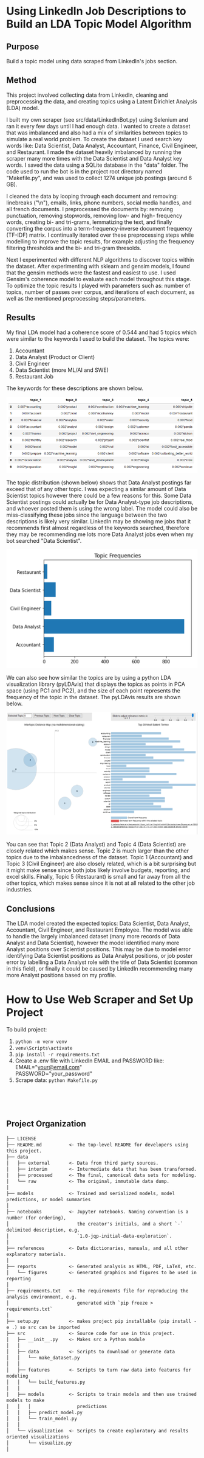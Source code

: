 Using LinkedIn Job Descriptions to Build an LDA Topic Model Algorithm
======================================================================

Purpose 
-------
Build a topic model using data scraped from LinkedIn's jobs section.

Method
------
This project involved collecting data from LinkedIn, cleaning and preprocessing the data, and creating topics using a Latent Dirichlet Analysis (LDA) model. 

I built my own scraper (see src/data/LinkedInBot.py) using Selenium and ran it every few days until I had enough data. I wanted to create a dataset that was imbalanced and also had a mix of similarities between topics to simulate a real world problem. To create the dataset I used search key words like: Data Scientist, Data Analyst, Accountant, Finance, Civil Engineer, and Restaurant. I made the dataset heavily imbalanced by running the scraper many more times with the Data Scientist and Data Analyst key words. I saved the data using a SQLite database in the "data" folder. The code used to run the bot is in the project root directory named "Makefile.py", and was used to collect 1274 unique job postings (around 6 GB).

I cleaned the data by looping through each document and removing: linebreaks ("\n"), emails, links, phone numbers, social media handles, and all french documents. I preprocessed the documents by: removing punctuation, removing stopwords, removing low- and high- frequency words, creating bi- and tri-grams, lemmatizing the text, and finally converting the corpus into a term-frequency-inverse document frequency (TF-IDF) matrix. I continually iterated over these preprocessing steps while modelling to improve the topic results, for example adjusting the frequency filtering thresholds and the bi- and tri-gram thresolds.

Next I experimented with different NLP algorithms to discover topics within the dataset. After experimenting with sklearn and gensim models, I found that the gensim methods were the fastest and easiest to use. I used Gensim's coherence model to evaluate each model throughout this stage. To optimize the topic results I played with parameters such as: number of topics, number of passes over corpus, and iterations of each document, as well as the mentioned preprocessing steps/parameters.

Results
-------
My final LDA model had a coherence score of 0.544 and had 5 topics which were similar to the keywords I used to build the dataset. The topics were:
1. Accountant
2. Data Analyst (Product or Client)
3. Civil Engineer
4. Data Scientist (more ML/AI and SWE)
5. Restaurant Job

The keywords for these descriptions are shown below. 

![Topic Terms](https://github.com/MatanFreedman/LinkedIn-NLP/blob/master/notebooks/topic-modelling/topic_terms.PNG)

The topic distribution (shown below) shows that Data Analyst postings far exceed that of any other topic. I was expecting a similar amount of Data Scientist topics however there could be a few reasons for this. Some Data Scientist postings could actually be for Data Analyst-type job descriptions, and whoever posted them is using the wrong label. The model could also be miss-classifying these jobs since the language between the two descriptions is likely very similar. LinkedIn may be showing me jobs that it recommends first almost regardless of the keywords searched, therefore they may be recommending me lots more Data Analyst jobs even when my bot searched "Data Scientist".

![Topic Frequencies](https://github.com/MatanFreedman/LinkedIn-NLP/blob/master/notebooks/topic-modelling/topic_frequencies.png)

We can also see how similar the topics are by using a python LDA visualization library (pyLDAvis) that displays the topics as points in PCA space (using PC1 and PC2), and the size of each point represents the frequency of the topic in the dataset. The pyLDAvis results are shown below. 

![pyLDAvis](https://github.com/MatanFreedman/LinkedIn-NLP/blob/master/notebooks/topic-modelling/pyldavis.PNG)

You can see that Topic 2 (Data Analyst) and Topic 4 (Data Scientist) are closely related which makes sense. Topic 2 is much larger than the other topics due to the imbalancedness of the dataset. Topic 1 (Accountant) and Topic 3 (Civil Engineer) are also closely related, which is a bit surprising but it might make sense since both jobs likely involve budgets, reporting, and excel skills. Finally, Topic 5 (Restaurant) is small and far away from all the other topics, which makes sense since it is not at all related to the other job industries.  

Conclusions
-----------
The LDA model created the expected topics: Data Scientist, Data Analyst, Accountant, Civil Engineer, and Restaurant Employee. The model was able to handle the largely imbalanced dataset (many more records of Data Analyst and Data Scientist), however the model identified many more Analyst positions over Scientist positions. This may be due to model error identifying Data Scientist positions as Data Analyst positions, or job poster error by labelling a Data Analyst role with the title of Data Scientist (common in this field), or finally it could be caused by LinkedIn recommending many more Analyst positions based on my profile.





How to Use Web Scraper and Set Up Project
==================================
To build project:
1. `python -m venv venv`
2. `venv\Scripts\activate`
3. `pip install -r requirements.txt`
4. Create a .env file with LinkedIn EMAIL and PASSWORD like:<Br>
    EMAIL="your@email.com"<br>
    PASSWORD="your_password"
5. Scrape data: `python Makefile.py`

<br><br><br>

Project Organization
------------

    ├── LICENSE
    ├── README.md          <- The top-level README for developers using this project.
    ├── data
    │   ├── external       <- Data from third party sources.
    │   ├── interim        <- Intermediate data that has been transformed.
    │   ├── processed      <- The final, canonical data sets for modeling.
    │   └── raw            <- The original, immutable data dump.
    │
    ├── models             <- Trained and serialized models, model predictions, or model summaries
    │
    ├── notebooks          <- Jupyter notebooks. Naming convention is a number (for ordering),
    │                         the creator's initials, and a short `-` delimited description, e.g.
    │                         `1.0-jqp-initial-data-exploration`.
    │
    ├── references         <- Data dictionaries, manuals, and all other explanatory materials.
    │
    ├── reports            <- Generated analysis as HTML, PDF, LaTeX, etc.
    │   └── figures        <- Generated graphics and figures to be used in reporting
    │
    ├── requirements.txt   <- The requirements file for reproducing the analysis environment, e.g.
    │                         generated with `pip freeze > requirements.txt`
    │
    ├── setup.py           <- makes project pip installable (pip install -e .) so src can be imported
    ├── src                <- Source code for use in this project.
    │   ├── __init__.py    <- Makes src a Python module
    │   │
    │   ├── data           <- Scripts to download or generate data
    │   │   └── make_dataset.py
    │   │
    │   ├── features       <- Scripts to turn raw data into features for modeling
    │   │   └── build_features.py
    │   │
    │   ├── models         <- Scripts to train models and then use trained models to make
    │   │   │                 predictions
    │   │   ├── predict_model.py
    │   │   └── train_model.py
    │   │
    │   └── visualization  <- Scripts to create exploratory and results oriented visualizations
    │       └── visualize.py
    │

